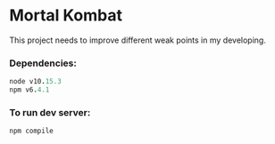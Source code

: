 # Mortal Kombat

This project needs to improve different weak points in my developing.

### Dependencies:
```rb
node v10.15.3
npm v6.4.1
```

### To run dev server:
```angular2
npm compile
```
